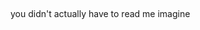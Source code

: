 ⠀
⠀
⠀
⠀
⠀
⠀
⠀
⠀
⠀
⠀
⠀
⠀
⠀
⠀
⠀
⠀
⠀
⠀
⠀































you didn't actually have to read me imagine
